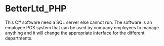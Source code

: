 # BetterLtd_PHP
This C# software need a SQL server else cannot run.
The software is an employee POS system that can be used by company employees to manage anything and it will change the appropriate interface for the different departments.
